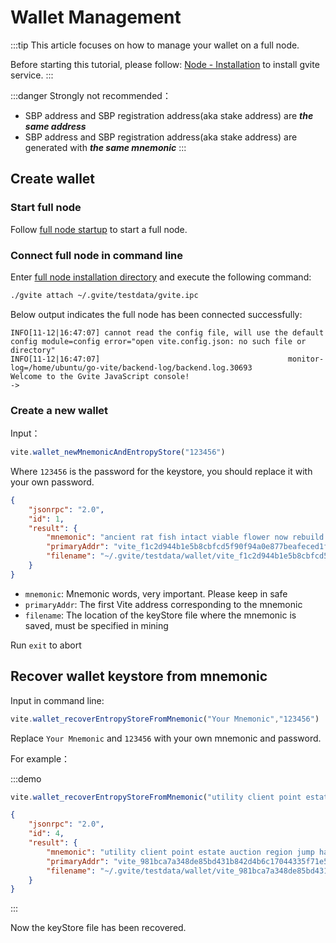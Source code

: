 # Wallet Management

:::tip
This article focuses on how to manage your wallet on a full node.

Before starting this tutorial, please follow: [Node - Installation][install] to install gvite service.
:::

:::danger Strongly not recommended：
* SBP address and SBP registration address(aka stake address) are ***the same address***
* SBP address and SBP registration address(aka stake address) are generated with ***the same mnemonic***
:::

## Create wallet

### Start full node

Follow [full node startup][install] to start a full node.

### Connect full node in command line

Enter [full node installation directory][pwd] and execute the following command:

  ```bash
  ./gvite attach ~/.gvite/testdata/gvite.ipc
  ```

  Below output indicates the full node has been connected successfully:
  ```
  INFO[11-12|16:47:07] cannot read the config file, will use the default config module=config error="open vite.config.json: no such file or directory"
  INFO[11-12|16:47:07]                                          monitor-log=/home/ubuntu/go-vite/backend-log/backend.log.30693
  Welcome to the Gvite JavaScript console!
  ->
  ```
### Create a new wallet
  
Input：
```javascript
vite.wallet_newMnemonicAndEntropyStore("123456")
```
Where `123456` is the password for the keystore, you should replace it with your own password.

```json
{
    "jsonrpc": "2.0", 
    "id": 1, 
    "result": {
        "mnemonic": "ancient rat fish intact viable flower now rebuild monkey add moral injury banana crash rabbit awful boat broom sphere welcome action exhibit job flavor", 
        "primaryAddr": "vite_f1c2d944b1e5b8cbfcd5f90f94a0e877beafeced1f331d9acf", 
        "filename": "~/.gvite/testdata/wallet/vite_f1c2d944b1e5b8cbfcd5f90f94a0e877beafeced1f331d9acf"
    }
}
```

* `mnemonic`: Mnemonic words, very important. Please keep in safe
* `primaryAddr`: The first Vite address corresponding to the mnemonic
* `filename`: The location of the keyStore file where the mnemonic is saved, must be specified in mining

Run `exit` to abort

## Recover wallet keystore from mnemonic

Input in command line:

```javascript
vite.wallet_recoverEntropyStoreFromMnemonic("Your Mnemonic","123456")
```
Replace `Your Mnemonic` and `123456` with your own mnemonic and password.

For example：

:::demo
```javascript tab: Input in command line
vite.wallet_recoverEntropyStoreFromMnemonic("utility client point estate auction region jump hat sick blast tomorrow pottery detect mixture clog able person matrix blast volume decide april congress resource","123456")
```
```json tab: Ouput
{
    "jsonrpc": "2.0",
    "id": 4,
    "result": {
        "mnemonic": "utility client point estate auction region jump hat sick blast tomorrow pottery detect mixture clog able person matrix blast volume decide april congress resource",
        "primaryAddr": "vite_981bca7a348de85bd431b842d4b6c17044335f71e5f3da59c0",
        "filename": "~/.gvite/testdata/wallet/vite_981bca7a348de85bd431b842d4b6c17044335f71e5f3da59c0"
    }
}
```
:::

Now the keyStore file has been recovered.


[install]: <./install.md>
[pwd]: <./install.md#Description-of-installation-directory>


